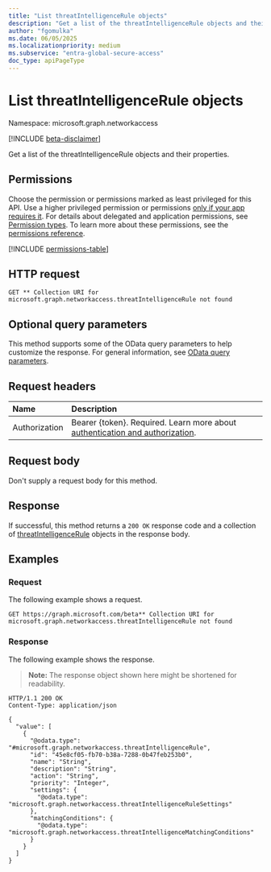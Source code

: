 ```yaml
---
title: "List threatIntelligenceRule objects"
description: "Get a list of the threatIntelligenceRule objects and their properties."
author: "fgomulka"
ms.date: 06/05/2025
ms.localizationpriority: medium
ms.subservice: "entra-global-secure-access"
doc_type: apiPageType
---
```


# List threatIntelligenceRule objects

Namespace: microsoft.graph.networkaccess

[!INCLUDE [beta-disclaimer](../../includes/beta-disclaimer.md)]

Get a list of the threatIntelligenceRule objects and their properties.

## Permissions

Choose the permission or permissions marked as least privileged for this API. Use a higher privileged permission or permissions [only if your app requires it](/graph/permissions-overview#best-practices-for-using-microsoft-graph-permissions). For details about delegated and application permissions, see [Permission types](/graph/permissions-overview#permission-types). To learn more about these permissions, see the [permissions reference](/graph/permissions-reference).

<!-- {
  "blockType": "permissions",
  "name": "networkaccess-threatintelligencerule-list-permissions"
}
-->
[!INCLUDE [permissions-table](../includes/permissions/networkaccess-threatintelligencerule-list-permissions.md)]

## HTTP request

<!-- {
  "blockType": "ignored"
}
-->
``` http
GET ** Collection URI for microsoft.graph.networkaccess.threatIntelligenceRule not found
```

## Optional query parameters

This method supports some of the OData query parameters to help customize the response. For general information, see [OData query parameters](/graph/query-parameters).

## Request headers

|Name|Description|
|:---|:---|
|Authorization|Bearer {token}. Required. Learn more about [authentication and authorization](/graph/auth/auth-concepts).|

## Request body

Don't supply a request body for this method.

## Response

If successful, this method returns a `200 OK` response code and a collection of [threatIntelligenceRule](../resources/threatintelligencerule.md) objects in the response body.

## Examples

### Request

The following example shows a request.
<!-- {
  "blockType": "request",
  "name": "list_threatintelligencerule"
}
-->
``` http
GET https://graph.microsoft.com/beta** Collection URI for microsoft.graph.networkaccess.threatIntelligenceRule not found
```


### Response

The following example shows the response.
>**Note:** The response object shown here might be shortened for readability.
<!-- {
  "blockType": "response",
  "truncated": true,
  "@odata.type": "microsoft.graph.networkaccess.threatIntelligenceRule"
}
-->
``` http
HTTP/1.1 200 OK
Content-Type: application/json

{
  "value": [
    {
      "@odata.type": "#microsoft.graph.networkaccess.threatIntelligenceRule",
      "id": "45e8cf05-fb70-b38a-7288-0b47feb253b0",
      "name": "String",
      "description": "String",
      "action": "String",
      "priority": "Integer",
      "settings": {
        "@odata.type": "microsoft.graph.networkaccess.threatIntelligenceRuleSettings"
      },
      "matchingConditions": {
        "@odata.type": "microsoft.graph.networkaccess.threatIntelligenceMatchingConditions"
      }
    }
  ]
}
```

